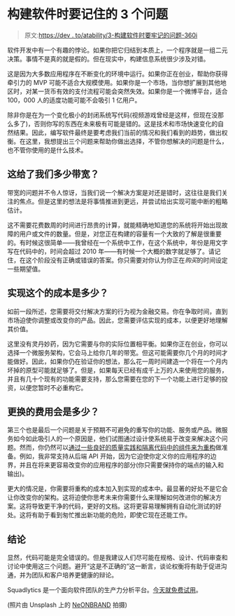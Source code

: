 # 构建软件时要记住的 3 个问题

> 原文:[https://dev . to/atability/3-构建软件时要牢记的问题-360i](https://dev.to/tability/3-questions-to-keep-in-mind-when-building-software-360i)

软件开发中有一个有趣的悖论。如果你把它归结到本质上，一个程序就是一组二元决策。事情不是真的就是假的。但在现实中，构建信息系统很少涉及对错。

这是因为大多数应用程序在不断变化的环境中运行。如果你正在创业，帮助你获得牵引力的 MVP 可能不适合大规模使用。如果你是一个市场，当你想扩展到其他地区时，对某一货币有效的支付流程可能会突然失效。如果你是一个微博平台，适合 100，000 人的适度功能可能不会吸引 1 亿用户。

除非你是在为一个变化极小的封闭系统写代码(视频游戏曾经是这样，但现在没那么多了)，否则你写的东西在未来极有可能是错的。这是技术和市场快速变化的自然结果。因此，编写软件最终是要考虑我们当前的情况和我们看到的趋势，做出权衡。在这里，我想提出三个问题来帮助你做出选择，不管你想解决的问题是什么，也不管你使用的是什么技术。

## [](#how-much-bandwidth-is-this-giving-us)这给了我们多少带宽？

带宽的问题并不令人惊讶，当我们说一个解决方案是对还是错时，这往往是我们关注的焦点。但是这里的想法是将事情推进到更远，并尝试给出实现可能中断的粗略估计。

这不需要花费数周的时间进行昂贵的计算，就能精确地知道您的系统将开始出现故障的用户或文件的数量。但是，对您正在构建的容量有一个大致的了解是很重要的。有时候这很简单——我曾经在一个系统中工作，在这个系统中，年份是用文字写在代码中的，时间会超过 2010 年——有时候一个大概的数字就足够了。请记住，在这个阶段没有正确或错误的答案。你只需要对你认为你正在*购买*的时间设定一些期望值。

## [](#whats-the-cost-of-implementing-this)实现这个的成本是多少？

如前一段所述，您需要将交付解决方案的行为视为金融交易。你在争取时间，直到市场迫使你调整或改变你的产品。因此，您需要评估实现的成本，以便更好地理解其价值。

这里没有灵丹妙药，因为它需要与你的实际位置相平衡。如果你正在创业，你可以选择一个微服务架构，它会马上给你几年的带宽。但这可能需要你几个月的时间才能做好。因此，如果你仍在验证你的想法，那么花一周时间建造一个将在一个月内坏掉的原型可能就足够了。但是，如果每天已经有成千上万的人来使用您的服务，并且有几十个现有的功能需要支持，那么您需要在您的下一个功能上进行足够的投资，以便您暂时不必重构它。

## [](#what-will-be-the-cost-of-replacing-it)更换的费用会是多少？

第三个也是最后一个问题是关于预期不可避免的重写你的功能、服务或产品。微服务如今如此吸引人的一个原因是，他们试图通过设计使系统易于改变来解决这个问题。然而，你仍然可以[通过一些良好的质量实践和隔离代码中的组件来为重构](https://blog.squadlytics.com/managing-technical-debt/)做准备。例如，我非常支持从后端 API 开始，因为它迫使你定义你的应用程序的边界，并且在将来更容易改变你的应用程序的部分(你只需要保持你的端点的输入和输出)。

更大的情况是，你需要将重构的成本加入到实现的成本中。最显著的好处不是它会让你改变你的架构。这将迫使你思考未来你需要什么来理解如何改进你的解决方案。这将导致更干净的代码，更好的文档。这将更容易理解拥有自动化测试的好处。这将有助于看到匆忙推出新功能的危险，即使它现在还能工作。

## [](#conclusion)结论

显然，代码可能是完全错误的。但是我建议人们尽可能在规格、设计、代码审查和讨论中使用这三个问题。避开“这是不正确的”这一断言，谈论权衡将有助于促进沟通，并为团队和客户培养更健康的辩论。

Squadlytics 是一个面向软件团队的生产力分析平台。[今天就免费试用](https://squadlytics.com)。

(照片由 Unsplash 上的 [NeONBRAND](https://unsplash.com/photos/-Cmz06-0btw) 拍摄)
